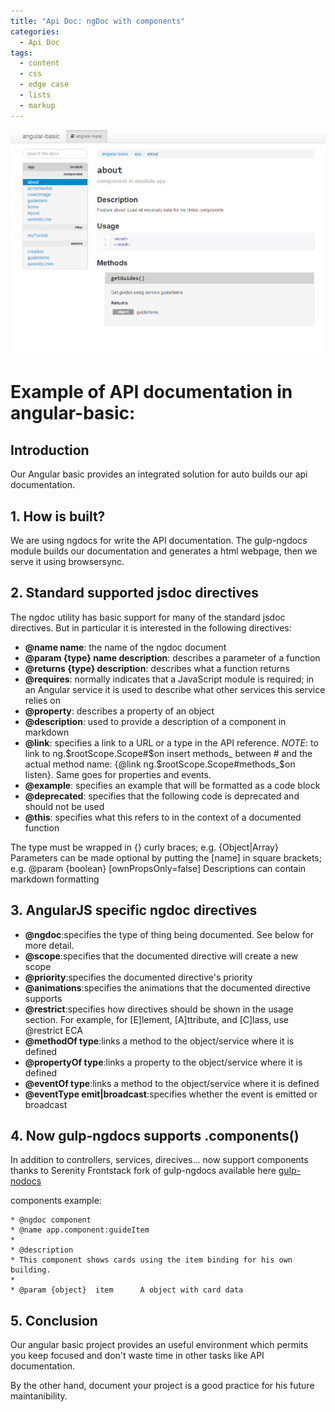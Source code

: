 ```yaml
---
title: "Api Doc: ngDoc with components"
categories:
  - Api Doc
tags:
  - content
  - css
  - edge case
  - lists
  - markup
---
```


![api](/images/api_doc.png)

# Example of API documentation in angular-basic:

## Introduction
Our Angular basic provides an integrated solution for auto builds our api documentation.

## 1. How is built?
We are using ngdocs for write the API documentation. The gulp-ngdocs module builds our documentation and generates a html webpage, then we serve it using browsersync.

## 2. Standard supported jsdoc directives
The ngdoc utility has basic support for many of the standard jsdoc directives. But in particular it is interested in the following directives:

- __@name name__: the name of the ngdoc document
- __@param {type} name description__: describes a parameter of a function
- __@returns {type} description__: describes what a function returns
- __@requires__: normally indicates that a JavaScript module is required; in an Angular service it is used to describe what other services this service relies on
- __@property__: describes a property of an object
- __@description__: used to provide a description of a component in markdown
- __@link__: specifies a link to a URL or a type in the API reference. _NOTE_: to link to ng.$rootScope.Scope#$on insert methods_ between # and the actual method name: {@link ng.$rootScope.Scope#methods_$on listen}. Same goes for properties and events.
- __@example__: specifies an example that will be formatted as a code block
- __@deprecated__: specifies that the following code is deprecated and should not be used
- __@this__: specifies what this refers to in the context of a documented function

The type must be wrapped in {} curly braces; e.g. {Object|Array} Parameters can be made optional by putting the [name] in square brackets; e.g. @param {boolean} [ownPropsOnly=false] Descriptions can contain markdown formatting

## 3. AngularJS specific ngdoc directives

- __@ngdoc__:specifies the type of thing being documented. See below for more detail.
- __@scope__:specifies that the documented directive will create a new scope
- __@priority__:specifies the documented directive's priority
- __@animations__:specifies the animations that the documented directive supports
- __@restrict__:specifies how directives should be shown in the usage section. For example, for [E]lement, [A]ttribute, and [C]lass, use @restrict ECA
- __@methodOf type__:links a method to the object/service where it is defined
- __@propertyOf type__:links a property to the object/service where it is defined
- __@eventOf type__:links a method to the object/service where it is defined
- __@eventType emit|broadcast__:specifies whether the event is emitted or broadcast

## 4. Now gulp-ngdocs supports .components()

In addition to controllers, services, direcives... now support components thanks to Serenity Frontstack fork of gulp-ngdocs available here [gulp-nodocs](https://github.com/Serenity-fronstack/gulp-ngdocs)

components example:

```
* @ngdoc component
* @name app.component:guideItem
*
* @description
* This component shows cards using the item binding for his own building.
*
* @param {object}  item      A object with card data
```

## 5. Conclusion
Our angular basic project provides an useful environment which permits you keep focused and don't waste time in other tasks like API documentation.

By the other hand, document your project is a good practice for his future maintanibility.
